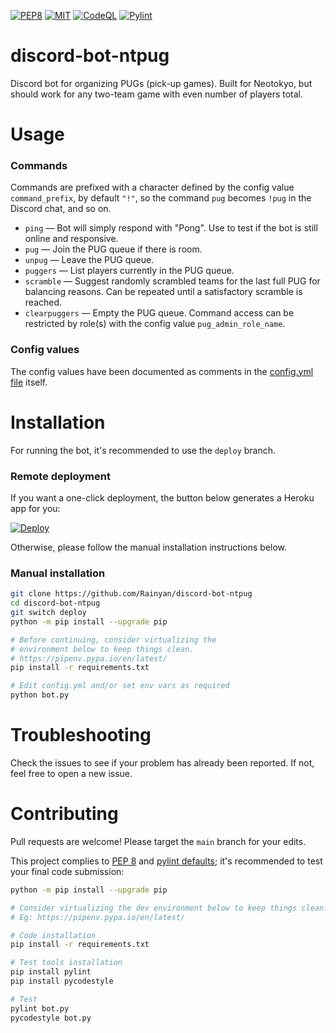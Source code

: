 [![PEP8](https://img.shields.io/badge/code%20style-pep8-orange.svg)](https://www.python.org/dev/peps/pep-0008/)
[![MIT](https://img.shields.io/github/license/Rainyan/discord-bot-ntpug)](LICENSE)
[![CodeQL](https://github.com/Rainyan/discord-bot-ntpug/actions/workflows/codeql-analysis.yml/badge.svg)](https://github.com/Rainyan/discord-bot-ntpug/actions/workflows/codeql-analysis.yml)
[![Pylint](https://github.com/Rainyan/discord-bot-ntpug/actions/workflows/pylint.yml/badge.svg)](https://github.com/Rainyan/discord-bot-ntpug/actions/workflows/pylint.yml)

# discord-bot-ntpug
Discord bot for organizing PUGs (pick-up games). Built for Neotokyo, but should work for any two-team game with even number of players total.

# Usage
### Commands
Commands are prefixed with a character defined by the config value `command_prefix`, by default `"!"`, so the command `pug` becomes `!pug` in the Discord chat, and so on.
* `ping` — Bot will simply respond with "Pong". Use to test if the bot is still online and responsive.
* `pug` — Join the PUG queue if there is room.
* `unpug` — Leave the PUG queue.
* `puggers` — List players currently in the PUG queue.
* `scramble` — Suggest randomly scrambled teams for the last full PUG for balancing reasons. Can be repeated until a satisfactory scramble is reached.
* `clearpuggers` — Empty the PUG queue. Command access can be restricted by role(s) with the config value `pug_admin_role_name`.

### Config values
The config values have been documented as comments in the [config.yml file](config.yml) itself.

# Installation
For running the bot, it's recommended to use the `deploy` branch.

### Remote deployment
If you want a one-click deployment, the button below generates a Heroku app for you:

[![Deploy](https://www.herokucdn.com/deploy/button.svg)](https://heroku.com/deploy?template=https://github.com/Rainyan/discord-bot-ntpug/tree/deploy)

Otherwise, please follow the manual installation instructions below.

### Manual installation
```sh
git clone https://github.com/Rainyan/discord-bot-ntpug
cd discord-bot-ntpug
git switch deploy
python -m pip install --upgrade pip

# Before continuing, consider virtualizing the
# environment below to keep things clean.
# https://pipenv.pypa.io/en/latest/
pip install -r requirements.txt

# Edit config.yml and/or set env vars as required
python bot.py
```

# Troubleshooting
Check the issues to see if your problem has already been reported. If not, feel free to open a new issue.

# Contributing
Pull requests are welcome! Please target the `main` branch for your edits.

This project complies to [PEP 8](https://www.python.org/dev/peps/pep-0008/) and [pylint defaults](https://pypi.org/project/pylint/); it's recommended to test your final code submission:
```sh
python -m pip install --upgrade pip

# Consider virtualizing the dev environment below to keep things clean.
# Eg: https://pipenv.pypa.io/en/latest/

# Code installation
pip install -r requirements.txt

# Test tools installation
pip install pylint
pip install pycodestyle

# Test
pylint bot.py
pycodestyle bot.py
```
